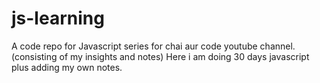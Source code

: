 # js-learning
A code repo for Javascript series for chai aur code youtube channel. (consisting of my insights and notes)
Here i am doing 30 days javascript plus adding my own notes. 